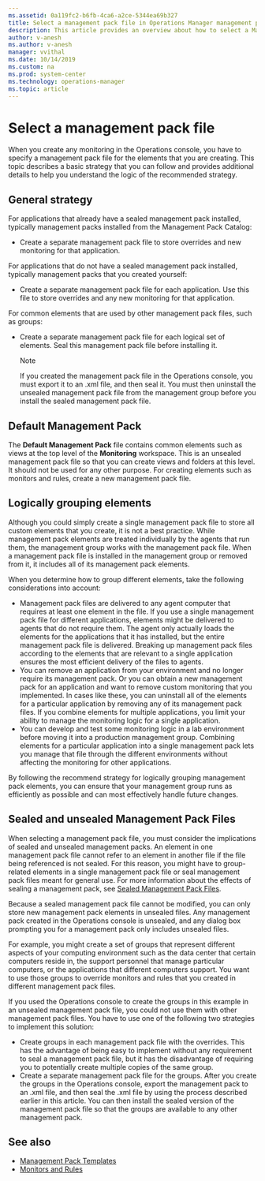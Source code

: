 ```yaml
---
ms.assetid: 0a119fc2-b6fb-4ca6-a2ce-5344ea69b327
title: Select a management pack file in Operations Manager management pack
description: This article provides an overview about how to select a Management Pack File
author: v-anesh
ms.author: v-anesh
manager: vvithal
ms.date: 10/14/2019
ms.custom: na
ms.prod: system-center
ms.technology: operations-manager
ms.topic: article
---
```


# Select a management pack file

When you create any monitoring in the Operations console, you have to specify a management pack file for the elements that you are creating. This topic describes a basic strategy that you can follow and provides additional details to help you understand the logic of the recommended strategy.

## General strategy

For applications that already have a sealed management pack installed, typically management packs installed from the Management Pack Catalog:

  - Create a separate management pack file to store overrides and new monitoring for that application.

For applications that do not have a sealed management pack installed, typically management packs that you created yourself:

  - Create a separate management pack file for each application. Use this file to store overrides and any new monitoring for that application.

For common elements that are used by other management pack files, such as groups:

  - Create a separate management pack file for each logical set of elements. Seal this management pack file before installing it.

    > [!NOTE]
    > If you created the management pack file in the Operations console, you must export it to an .xml file, and then seal it. You must then uninstall the unsealed management pack file from the management group before you install the sealed management pack file.

## Default Management Pack

The  **Default Management Pack**  file contains common elements such as views at the top level of the  **Monitoring**  workspace. This is an unsealed management pack file so that you can create views and folders at this level. It should not be used for any other purpose. For creating elements such as monitors and rules, create a new management pack file.

## Logically grouping elements

Although you could simply create a single management pack file to store all custom elements that you create, it is not a best practice. While management pack elements are treated individually by the agents that run them, the management group works with the management pack file. When a management pack file is installed in the management group or removed from it, it includes all of its management pack elements.

When you determine how to group different elements, take the following considerations into account:

  - Management pack files are delivered to any agent computer that requires at least one element in the file. If you use a single management pack file for different applications, elements might be delivered to agents that do not require them. The agent only actually loads the elements for the applications that it has installed, but the entire management pack file is delivered. Breaking up management pack files according to the elements that are relevant to a single application ensures the most efficient delivery of the files to agents.
  - You can remove an application from your environment and no longer require its management pack. Or you can obtain a new management pack for an application and want to remove custom monitoring that you implemented. In cases like these, you can uninstall all of the elements for a particular application by removing any of its management pack files. If you combine elements for multiple applications, you limit your ability to manage the monitoring logic for a single application.
  - You can develop and test some monitoring logic in a lab environment before moving it into a production management group. Combining elements for a particular application into a single management pack lets you manage that file through the different environments without affecting the monitoring for other applications.

By following the recommend strategy for logically grouping management pack elements, you can ensure that your management group runs as efficiently as possible and can most effectively handle future changes.

## Sealed and unsealed Management Pack Files

When selecting a management pack file, you must consider the implications of sealed and unsealed management packs. An element in one management pack file cannot refer to an element in another file if the file being referenced is not sealed. For this reason, you might have to group-related elements in a single management pack file or seal management pack files meant for general use. For more information about the effects of sealing a management pack, see [Sealed Management Pack Files](https://docs.microsoft.com/previous-versions/system-center/system-center-2012-R2/hh457596%28v%3dsc.12%29).

Because a sealed management pack file cannot be modified, you can only store new management pack elements in unsealed files. Any management pack created in the Operations console is unsealed, and any dialog box prompting you for a management pack only includes unsealed files.

For example, you might create a set of groups that represent different aspects of your computing environment such as the data center that certain computers reside in, the support personnel that manage particular computers, or the applications that different computers support. You want to use those groups to override monitors and rules that you created in different management pack files.

If you used the Operations console to create the groups in this example in an unsealed management pack file, you could not use them with other management pack files. You have to use one of the following two strategies to implement this solution:

  - Create groups in each management pack file with the overrides. This has the advantage of being easy to implement without any requirement to seal a management pack file, but it has the disadvantage of requiring you to potentially create multiple copies of the same group.
  - Create a separate management pack file for the groups. After you create the groups in the Operations console, export the management pack to an .xml file, and then seal the .xml file by using the process described earlier in this article. You can then install the sealed version of the management pack file so that the groups are available to any other management pack.

## See also

- [Management Pack Templates](management-pack-templates.md)
- [Monitors and Rules](https://docs.microsoft.com/previous-versions/system-center/system-center-2012-R2/hh457603%28v%3dsc.12%29)
